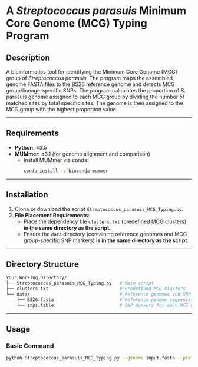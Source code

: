 # A *Streptococcus parasuis* Minimum Core Genome (MCG) Typing Program

## Description  
A bioinformatics tool for identifying the Minimum Core Genome (MCG) group of *Streptococcus parasuis*. The program maps the assembled genome FASTA files to the BS26 reference genome and detects MCG group/lineage-specific SNPs. The program calculates the proportion of S. parasuis genome assigned to each MCG group by dividing the number of matched sites by total specific sites. The genome is then assigned to the MCG group with the highest proportion value.

---

## Requirements  
- **Python**: ≥3.5  
- **MUMmer**: ≥3.1 (for genome alignment and comparison)  
  - Install MUMmer via conda:  
    ```bash
    conda install -c bioconda mummer
    ```  

---

## Installation  
1. Clone or download the script `Streptococcus_parasuis_MCG_Typing.py`.  
2. **File Placement Requirements**:  
   - Place the dependency file `clusters.txt` (predefined MCG clusters) **in the same directory as the script**.  
   - Ensure the `data` directory (containing reference genomes and MCG group-specific SNP markers) **is in the same directory as the script**.  

---

## Directory Structure  
```bash
Your_Working_Directory/
├── Streptococcus_parasuis_MCG_Typing.py   # Main script
├── clusters.txt                           # Predefined MCG clusters
└── data/                                  # Reference genomes and SNP markers
    ├── BS26.fasta                         # Reference genome sequences (FASTA)
    └── snps.table                         # SNP markers for each MCG group
```

---

## Usage  
### Basic Command  
```bash
python Streptococcus_parasuis_MCG_Typing.py --genome input.fasta --prefix output_prefix
```

